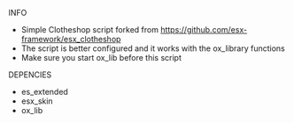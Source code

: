 INFO
- Simple Clotheshop script forked from https://github.com/esx-framework/esx_clotheshop
- The script is better configured and it works with the ox_library functions
- Make sure you start ox_lib before this script

DEPENCIES
- es_extended
- esx_skin
- ox_lib